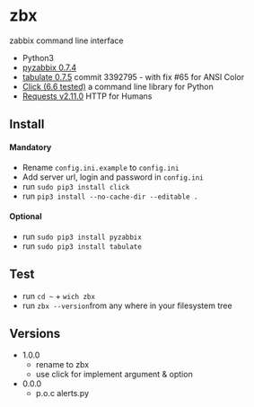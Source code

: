 # zbx 
zabbix command line interface 
- Python3
- [pyzabbix 0.7.4](https://github.com/lukecyca/pyzabbix)
- [tabulate 0.7.5](https://bitbucket.org/cesan3/python-tabulate) commit 3392795 - with fix #65 for ANSI Color
- [Click (6.6 tested)](https://github.com/pallets/click) a command line library for Python
- [Requests v2.11.0](https://github.com/kennethreitz/requests) HTTP for Humans

## Install
#### Mandatory 
- Rename `config.ini.example` to `config.ini`
- Add server url, login and password in `config.ini`
- run `sudo pip3 install click`
- run `pip3 install --no-cache-dir --editable .`

#### Optional
- run `sudo pip3 install pyzabbix`
- run `sudo pip3 install tabulate`

## Test
- run `cd ~` + `wich zbx` 
- run `zbx --version`from any where in your filesystem tree

## Versions

- 1.0.0
	- rename to zbx
	- use click for implement argument & option 
- 0.0.0
	- p.o.c alerts.py
